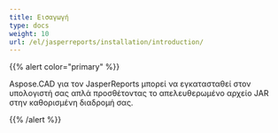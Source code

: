 ```yaml
---
title: Εισαγωγή
type: docs
weight: 10
url: /el/jasperreports/installation/introduction/
---
```


{{% alert color="primary" %}}

Aspose.CAD για τον JasperReports μπορεί να εγκατασταθεί στον υπολογιστή σας απλά προσθέτοντας το απελευθερωμένο αρχείο JAR στην καθορισμένη διαδρομή σας.

{{% /alert %}}
